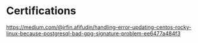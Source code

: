 # Certifications

https://medium.com/@irfin.afifudin/handling-error-updating-centos-rocky-linux-because-postgresql-bad-gpg-signature-problem-ee6477a484f3

